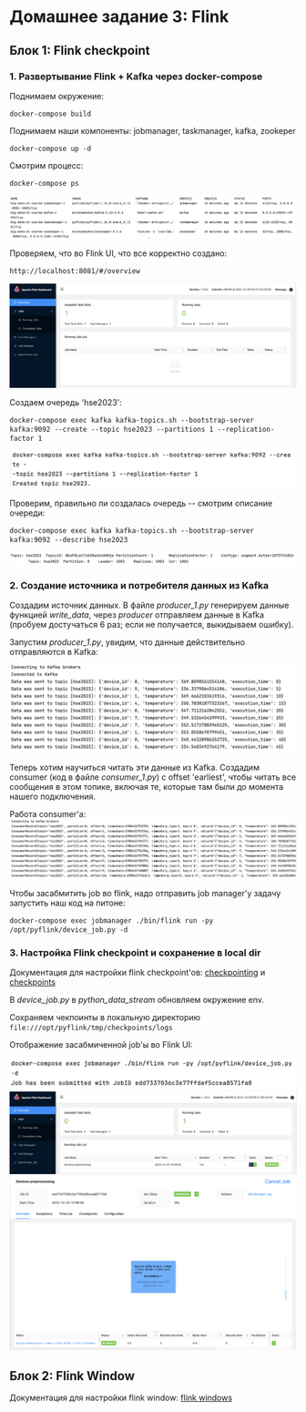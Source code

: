 # Домашнее задание 3: Flink

## Блок 1: Flink checkpoint

### 1. Развертывание Flink + Kafka через docker-compose

Поднимаем окружение:

```commandline
docker-compose build
```

Поднимаем наши компоненты: jobmanager, taskmanager, kafka, zookeper

```commandline
docker-compose up -d
```

Смотрим процесс:

```commandline
docker-compose ps
```

<img src="homework/screenshots/block-1/2-docker-compose-ps-res.png">

Проверяем, что во Flink UI, что все корректно создано:

```
http://localhost:8081/#/overview

```

<img src="homework/screenshots/block-1/1-docker-build-res.png">

Создаем очередь 'hse2023':

```commandline
docker-compose exec kafka kafka-topics.sh --bootstrap-server kafka:9092 --create --topic hse2023 --partitions 1 --replication-factor 1
```

<img src="homework/screenshots/block-1/3-create-topic.png">

Проверим, правильно ли создалась очередь -- смотрим описание очереди:

```commandline
docker-compose exec kafka kafka-topics.sh --bootstrap-server kafka:9092 --describe hse2023  
```

<img src="homework/screenshots/block-1/4-topic-desc.png">

### 2. Создание источника и потребителя данных из Kafka

Создадим источник данных. В файле *producer_1.py* генерируем данные функцией *write_data*, через *producer* отправляем
данные в Kafka (пробуем достучаться 6 раз; если не получается, выкидываем ошибку).

Запустим *producer_1.py*, увидим, что данные действительно отправляются в Kafka:

<img src="homework/screenshots/block-1/5-data-generation.png">

Теперь хотим научиться читать эти данные из Kafka. Создадим consumer (код в файле *consumer_1.py*) c offset 'earliest',
чтобы читать все сообщения в этом топике, включая те, которые там были до момента нашего подключения.

Работа consumer'а:
<img src="homework/screenshots/block-1/6-consumer.png">

Чтобы засабмитить job во flink, надо отправить job manager'у задачу запустить наш код на питоне:
```commandline
docker-compose exec jobmanager ./bin/flink run -py /opt/pyflink/device_job.py -d  
```

### 3. Настройка Flink checkpoint и сохранение в local dir

Документация для настройки flink checkpoint'ов: [checkpointing](https://nightlies.apache.org/flink/flink-docs-master/docs/dev/datastream/fault-tolerance/checkpointing/) и [checkpoints](https://nightlies.apache.org/flink/flink-docs-master/docs/ops/state/checkpoints/#checkpoint-storage)

В *device_job.py* в *python_data_stream* обновляем окружение env.

Сохраняем чекпоинты в локальную директорию `file:///opt/pyflink/tmp/checkpoints/logs`

Отображение засабмиченной job'ы во Flink UI:

<img src="homework/screenshots/block-1/7-job-1-1.png">
<img src="homework/screenshots/block-1/7-job-1-2.png">
<img src="homework/screenshots/block-1/7-job-1-3.png">

## Блок 2: Flink Window

Документация для настройки flink window: [flink windows](https://nightlies.apache.org/flink/flink-docs-release-1.18/docs/dev/datastream/operators/windows/)


